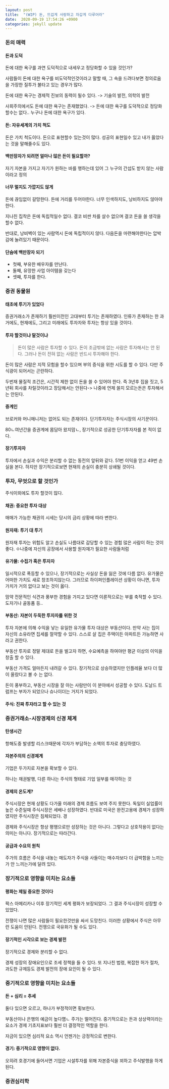 ```yaml
---
layout: post
title:  "(WIP) 돈, 뜨겁게 사랑하고 차갑게 다루어라"
date:  2020-09-19 17:54:26 +0900 
categories: jekyll update
---
```


### 돈의 매력

#### 돈과 도덕

돈에 대한 욕구를 과연 도덕적으로 내세우고 정당화할 수 있을 것인가?

사람들이 돈에 대한 욕구를 비도덕적인것이라고 말할 때, 그 속을 드려다보면 정의로움을 가장한 질투가 불타고 있는 경우가 많다.

돈에 대한 욕구는 경제적 진보의 동력이 될수 있다. -> 기술의 발전, 의학의 발전

사회주의에서도 돈에 대한 욕구는 존재했었다. -> 돈에 대한 욕구를 도덕적으로 정당화 할수는 없다..  누구나 돈에 대한 욕구가 있다.

#### 돈: 자유세계의 가치 척도

돈은 가치 척도이다. 돈으로 표현할수 있는것이 많다. 성공의 표현일수 있고 내가 옳았다는 것을 말해줄수도 있다.

#### 백만장자가 되려면 얼마나 많은 돈이 필요할까?

자기 자본을 가지고 자기가 원하는 바를 행하는데 있어 그 누구의 간섭도 받지 않는 사람이라고 정의

#### 너무 멀지도 가깝지도 않게

돈에 끊임없이 갈망한다. 돈에 거리를 두어야한다. 너무 인색하지도, 낭비하지도 않아야한다.

지나친 집착은 돈에 독립적일수 없다. 결코 비싼 차를 살수 없으며 결코 돈을 쓸 생각을 할수 없다.

반대로, 낭비벽이 있는 사람역시 돈에 독립적이지 않다. 다음돈을 마련해야한다는 압박감에 눌려있기 때문이다.

#### 단숨에 백만장자 되기

* 첫째, 부유한 배우자를 만난다.
* 둘째, 유망한 사업 아이템을 갖는다
* 셋째, 투자를 한다.

### 증권 동물원

#### 태초에 투기가 있었다

증권거래소가 존재하기 훨씬이전인 고대부터 투기는 존재하였다.  인류가 존재하는 한 과거에도, 현재에도, 그리고 미래에도 투자자와 투자는 항상 있을 것이다.

#### 투자 할것이냐 말것이냐

> 돈이 많은 사람은 투자할 수 있다.
> 돈이 조금밖에 없는 사람은 투자해서는 안 된다.
> 그러나 돈이 전혀 없는 사람은 반드시 투자해야 한다. 

돈이 많은 사람은 지적 모험을 할수 있으며 부의 증식을 위한 시도를 할 수 있다. 다만 주식광이 되어서는 곤란하다.

두번재 물질적 조건은, 시간적 제한 없이 돈을 쓸 수 있어야 한다. 즉 3년후 집을 짓고, 5년뒤 회사를 차릴것이라고 장담해서는 안된다-> 나중에 언제 쓸지 모르는돈은 투자해서는 안된다.

#### 중계인

브로커와 머니매니저는 없어도 되는 존재이다. 단기투자자는 주식시장의 사기꾼이다.

80ㄴ여년간을 증권계에 몸담아 왔지맘ㄴ, 장기적으로 성공한 단기투자자를 본 적이 없다. 

#### 장기투자자

투자에서 손실과 수익은 분리할 수 없는 동전의 앞뒤와 같다. 51번 이익을 얻고 49번 손실을 본다. 하지만 장기적으로보면 현재의 손실이 충분히 상쇄될 것이다.

### 투자, 무엇으로 할 것인가

주식이외에도 투자 할것이 많다.

#### 채권: 중요한 투자 대상

매매가 가능한 채권의 시세는 당시의 금리 상황에 따라 변한다.

#### 원자재: 투기 대 투기

원자재 투자는 위험도 알고 손실도 나름대로 감당할 수 있는 경험 많은 사람이 하는 것이 좋다. ㅇ나중에 자신의 공장에서 사용할 원자재가 필요한 사람들처럼

#### 유가물: 수집가 혹은 투자자

일시적으로 폭등할 수 있으나, 장기적으로는 사실상 돈을 잃은 것에 다름 없다. 유가물은 어떠한 가치도 새로 창조하지않는다.
그러므로 하이퍼인플레이션 상황이 아니면, 투자 가치가 거의 없다고 보는 것이 옳다.

맘약 전문적인 식견과 풍부한 경험을 가지고 있다면 이론적으로는 부를 축적할 수 있다. 도자기나 골동품 등..

#### 부동산: 자본이 두둑한 투자자를 위한 것

투자 자본에 의해 수익을 낳는 유일한 유가물 투자 대상은 부동산이다. 만약 사는 집이 자신의 소유라면 집세를 절약할 수 있다.
스스로 살 집은 주택이든 아파트든 가능하면 사라고 권한다.

부동산 투자로 정말 제대로 돈을 벌고자 하면, 수요예측을 하여야만 평균 이상의 이익을 창출 할 수 있다.

부동산 가격도 얼마든지 내려갈 수 있다. 장기적으로 상승하였지만 인플레율 보다 더 많이 올랐다고 볼 수 는 없다.

돈이 풍부하고, 부동산 시장을 잘 아는 사람만이 이 분야에서 성공할 수 있다. 도날드 트럼프는 부자가 되었으나 슈나이더는 거지가 되었다.

#### 주식: 진짜 투자라고 할 수 있는 것

### 증권거래소-시장경제의 신경 체계

#### 탄생시간

항해도중 발생할 리스크때문에 각자가 부담하는 소액의 투자로 충당하였다.

#### 자본주의의 신경체계

기업은 두가지로 자본을 확보할 수 있다.

하나는 채권발행, 다른 하나는 주식의 형태로 기업 일부를 매각하는 것

#### 경제의 온도계?

주식시장은 현재 상황도 다가올 미래의 경제 흐름도 보여 주지 못한다. 독일이 실업률이 높은 수준일때 주식시장은 세배나 성장하였다.
반대로 미국은 완전고용에 경제가 성장하였지만 주식시장은 침체되었다. 경

경제와 주식시장은 항상 평행으로만 성장하는 것은 아니다. 그렇다고 상호작용이 없다는 의미는 아니다. 장기적으로는 따라간다.

#### 공급과 수요의 원칙
주가의 흐름은 주식을 내놓는 매도자가 주식을 사들이는 매수자보다 더 급박함을 느끼는가 안 느끼는가에 달려 있다.

### 장기적으로 영향을 미치는 요소들

#### 평화는 제일 중요한 것이다

팍스 아메리카나 이후 장기적인 세계 평화가 보장되었다. 그 결과 주식시장이 성장할 수 있었다.

전쟁이 나면 많은 사람들이 필요한것만을 싸서 도망친다. 이러한 상황에서 주식은 아무런 도움이 안된다. 전쟁으로 국유화가 될 수도 있다.

#### 장기적인 시각으로 보는 경제 발전

장기적으로 경제와 분리할 수 없다.

경제 성장의 장애요인으로 조세 정책을 들 수 있다. 또 지나친 법령, 복잡한 허가 절차, 과도한 규제등도 경제 발전의 장애 요인이 될 수 있다.

### 중기적으로 영향을 미치는 요소들

#### 돈 + 심리 = 추세

둘다 있으면 오르고, 하나가 부정적이면 횡보한다.

부동산이나 은행의 예금이 높다몀ㄴ 주가는 떨어진다. 중기적으로는 돈과 상상력이라는 요소가 경제 기초지표보다 훨씬 더 결정적인 역할을 한다.

자금이 있으면 심리적 요소 역시 언젠가는 긍정적으로 변한다.

#### 경기: 중기적으로 영향이 없다.

오히려 호경기에 들어서면 기업은 시설투자를 위해 자본증식을 꾀하고 주식발행을 하게된다.

### 증권심리학
